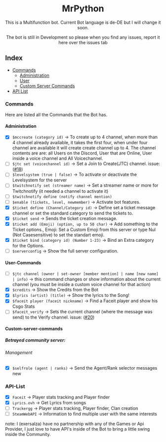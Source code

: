 <div align="center">
    <h1>MrPython</h1>
    <p>This is a Multifunction bot. Current Bot language is de-DE but I will change it soon.</p>
    <p>The bot is still in Development so please when you find any issues, report it here over the issues tab</p>
</div>

## Index

* [Commands](#commands)
  * [Administration](#administration)
  * [User](#user-commands)
  * [Custom Server Commands](#custom-server-commands)
* [API List](#api-list)

### Commands
Here are listed all the Commands that the Bot has.

#### Administration
* [x] `$mccreate (category id)` -> To create up to 4 channel, when more than 4 channel already available, it takes the first four, when under four channel are available it will create create channel up to 4. The channel contents are are: all Users on the Discord, User that are Online, User inside a voice channel and All Voicechannel.
* [ ] `$jtc set (voicechannel id)` -> Set a Join to Create(JTC) channel. issue: ([#18][i18])
* [ ] `$levelsystem (true | false)` -> To activate or deactivate the Levelsystem for the server
* [ ] `$twitchnotify set (streamer name)` ->  Set a streamer name or more for Twitchnotify (it needed a channel to activate it)
* [ ] `$twitchnotify define (notify channel mention)`
* [ ] `$enable (tickets, level, newmember)` -> Activate bot features.
* [x] `$ticket define (Channel/Category id)` -> Define set a ticket message channel or set the standard category to send the tickets to.
* [x] `$ticket send` -> Sends the ticket creation message.
* [x] `$ticket add (Emoji) (option, up to 50 char)` -> Add something to the Ticket options., Emoji: Set a Custom Emoji from this server or type Nul (Not Casesensitive) to set the standart emoji.
* [x] `$ticket bind (category id) (Number 1-23)` -> Bind an Extra category for the Options.
* [ ] `$serverconfig` -> Show the full server configuration.
#### User-Commands
* [ ] `$jtc channel (owner | set-owner [member mention] | name [new name] | info)` -> this command changes or show information about the current channel (you must be inside a custom voice channel for that action)
* [x] `$credits` -> Show the Credits from the Bot
* [x] `$lyrics (artist) (title)` -> Show the lyrics to the Song!
* [x] `$faceit player (faceit nickname)` -> Find a Faceit player and show his Csgo Stats
* [ ] `$faceit_verify` -> Sets the current channel (where the message was send) to the Verify channel. issue: ([#20][i20])
#### Custom-server-commands
##### Betrayed community server:
###### Management
  * [x] `$selfrole (agent | ranks)` -> Send the Agent/Rank selector messages new

### API-List
* [x] `Faceit` -> Player stats tracking and Player finder
* [x] `Lyrics.ovh` -> Get Lyrics from songs
* [ ] `Trackergg` -> Player stats tracking, Player finder, Clan creation
* [ ] `SteamWebAPI` -> Information to find multiple user with the same interests

note: I (exersalza) have no partnership with any of the Games or Api Provider, I just love to have API's inside of the Bot to bring a little swing inside the Community.

[i20]: https://github.com/kenexar/discord-mr-python/issues/20
[i18]: https://github.com/kenexar/discord-mr-python/issues/18
